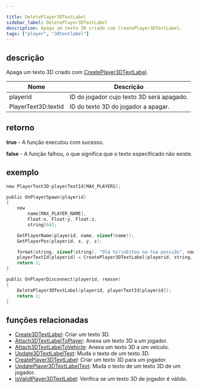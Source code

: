 ```yaml
---

title: DeletePlayer3DTextLabel
sidebar_label: DeletePlayer3DTextLabel
description: Apaga um texto 3D criado com CreatePlayer3DTextLabel.
tags: ["player", "3dtextlabel"]
---
```


## descrição

Apaga um texto 3D criado com [CreatePlayer3DTextLabel](CreatePlayer3DTextLabel).

| Nome                 | Descrição                                 |
| -------------------- | ----------------------------------------- |
| playerid             | ID do jogador cujo texto 3D será apagado. |
| PlayerText3D:textid | ID do texto 3D do jogador a apagar.       |

## retorno

**true** - A função executou com sucesso.

**false** - A função falhou, o que significa que o texto especificado não existe.

## exemplo

```c
new PlayerText3D:playerTextId[MAX_PLAYERS];

public OnPlayerSpawn(playerid)
{
    new
        name[MAX_PLAYER_NAME],
        Float:x, Float:y, Float:z,
        string[64];

    GetPlayerName(playerid, name, sizeof(name));
    GetPlayerPos(playerid, x, y, z);

    format(string, sizeof(string), "Olá %s!\nEstou na tua posição", name);
    playerTextId[playerid] = CreatePlayer3DTextLabel(playerid, string, 0x008080FF, x, y, z, 40.0);
    return 1;
}

public OnPlayerDisconnect(playerid, reason)
{
    DeletePlayer3DTextLabel(playerid, playerTextId[playerid]);
    return 1;
}
```

## funções relacionadas

* [Create3DTextLabel](Create3DTextLabel): Criar um texto 3D.
* [Attach3DTextLabelToPlayer](Attach3DTextLabelToPlayer): Anexa um texto 3D a um jogador.
* [Attach3DTextLabelToVehicle](Attach3DTextLabelToVehicle): Anexa um texto 3D a um veículo.
* [Update3DTextLabelText](Update3DTextLabelText): Muda o texto de um texto 3D.
* [CreatePlayer3DTextLabel](CreatePlayer3DTextLabel): Criar um texto 3D para um jogador.
* [UpdatePlayer3DTextLabelText](UpdatePlayer3DTextLabelText): Muda o texto de um texto 3D de um jogador.
* [IsValidPlayer3DTextLabel](IsValidPlayer3DTextLabel): Verifica se um texto 3D de jogador é válido.
